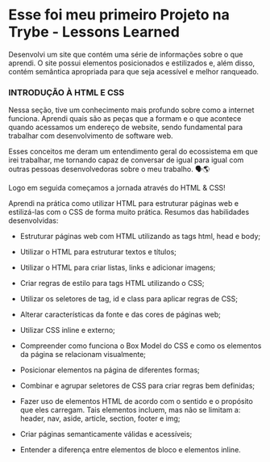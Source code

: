 # Esse foi meu primeiro Projeto na Trybe - Lessons Learned 

Desenvolvi um site que contém uma série de informações sobre o que aprendi. O site possui elementos posicionados e estilizados e, além disso, contém semântica apropriada para que seja acessível e melhor ranqueado.

### INTRODUÇÃO À HTML E CSS

Nessa seção, tive um conhecimento mais profundo sobre como a internet funciona. Aprendi quais são as peças que a formam e o que acontece quando acessamos um endereço de website, sendo fundamental para trabalhar com desenvolvimento de software web.


Esses conceitos me deram um entendimento geral do ecossistema em que irei trabalhar, me tornando capaz de conversar de igual para igual com outras pessoas desenvolvedoras sobre o meu trabalho. 🗣🌎

Logo em seguida começamos a jornada através do HTML & CSS! 

Aprendi na prática como utilizar HTML para estruturar páginas web e estilizá-las com o CSS de forma muito prática. 
Resumos das habilidades desenvolvidas:

- Estruturar páginas web com HTML utilizando as tags html, head e body;

- Utilizar o HTML para estruturar textos e títulos;

- Utilizar o HTML para criar listas, links e adicionar imagens;

- Criar regras de estilo para tags HTML utilizando o CSS;

- Utilizar os seletores de tag, id e class para aplicar regras de CSS;

- Alterar características da fonte e das cores de páginas web;

- Utilizar CSS inline e externo;

- Compreender como funciona o Box Model do CSS e como os elementos da página se relacionam visualmente;

- Posicionar elementos na página de diferentes formas;

- Combinar e agrupar seletores de CSS para criar regras bem definidas;

- Fazer uso de elementos HTML de acordo com o sentido e o propósito que eles carregam. Tais elementos incluem, mas não se limitam a: header, nav, aside, article, section, footer e img;

- Criar páginas semanticamente válidas e acessíveis;

- Entender a diferença entre elementos de bloco e elementos inline.



